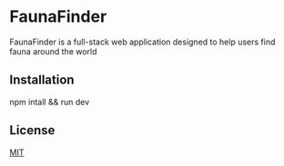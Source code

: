 # FaunaFinder

FaunaFinder is a full-stack web application designed to help users find fauna around the world 

## Installation

npm intall && run dev 

## License

[MIT](https://choosealicense.com/licenses/mit/)